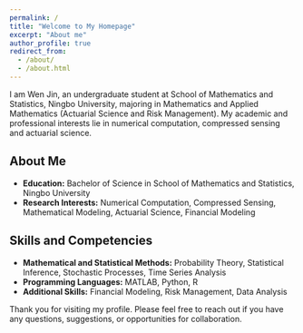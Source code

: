 ```yaml
---
permalink: /
title: "Welcome to My Homepage"
excerpt: "About me"
author_profile: true
redirect_from:
  - /about/
  - /about.html
---
```


I am Wen Jin, an undergraduate student at School of Mathematics and Statistics, Ningbo University, majoring in Mathematics and Applied Mathematics (Actuarial Science and Risk Management). My academic and professional interests lie in numerical computation, compressed sensing and actuarial science. 

## About Me

- **Education:** Bachelor of Science in School of Mathematics and Statistics, Ningbo University
- **Research Interests:** Numerical Computation, Compressed Sensing, Mathematical Modeling, Actuarial Science, Financial Modeling

## Skills and Competencies

- **Mathematical and Statistical Methods:** Probability Theory, Statistical Inference, Stochastic Processes, Time Series Analysis
- **Programming Languages:** MATLAB, Python, R
- **Additional Skills:** Financial Modeling, Risk Management, Data Analysis

Thank you for visiting my profile. Please feel free to reach out if you have any questions, suggestions, or opportunities for collaboration.
